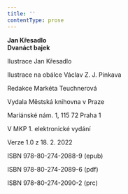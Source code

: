 ```yaml
---
title: ''
contentType: prose
---
```


**Jan Křesadlo  
Dvanáct bajek**

Ilustrace Jan Křesadlo

Ilustrace na obálce Václav Z. J. Pinkava

Redakce Markéta Teuchnerová

Vydala Městská knihovna v Praze

Mariánské nám. 1, 115 72 Praha 1

V MKP 1. elektronické vydání

Verze 1.0 z 18. 2. 2022

ISBN 978-80-274-2088-9 (epub)

ISBN 978-80-274-2089-6 (pdf)

ISBN 978-80-274-2090-2 (prc)
